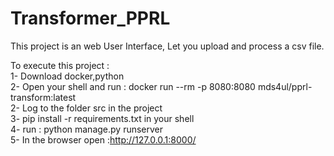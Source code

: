 # Transformer_PPRL

This project is an web User Interface, Let you upload and process a csv file.  


To execute this project :  
1- Download docker,python  
2- Open your shell and run : docker run --rm -p 8080:8080 mds4ul/pprl-transform:latest  
2- Log to the folder src in the project  
3- pip install -r requirements.txt in your shell  
4- run : python manage.py runserver  
5- In the browser open :http://127.0.0.1:8000/  
